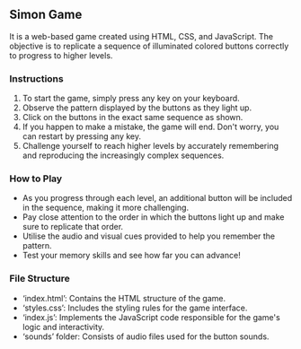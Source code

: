 ## Simon Game

It is a web-based game created using HTML, CSS, and JavaScript. The objective is to replicate a sequence of illuminated colored buttons correctly to progress to higher levels.

### Instructions

1. To start the game, simply press any key on your keyboard.
2. Observe the pattern displayed by the buttons as they light up.
3. Click on the buttons in the exact same sequence as shown.
4. If you happen to make a mistake, the game will end. Don't worry, you can restart by pressing any key.
5. Challenge yourself to reach higher levels by accurately remembering and reproducing the increasingly complex sequences.

### How to Play

- As you progress through each level, an additional button will be included in the sequence, making it more challenging.
- Pay close attention to the order in which the buttons light up and make sure to replicate that order.
- Utilise the audio and visual cues provided to help you remember the pattern.
- Test your memory skills and see how far you can advance!

### File Structure

- ‘index.html’: Contains the HTML structure of the game.
- ‘styles.css’: Includes the styling rules for the game interface.
- ‘index.js’: Implements the JavaScript code responsible for the game's logic and interactivity.
- ‘sounds’ folder: Consists of audio files used for the button sounds.


